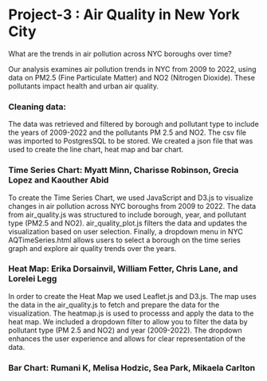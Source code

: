 #                                                                      Project-3 : Air Quality in New York City

What are the trends in air pollution across NYC boroughs over time?

Our analysis examines air pollution trends in NYC from 2009 to 2022, using data on PM2.5 
(Fine Particulate Matter) and NO2 (Nitrogen Dioxide). These pollutants impact health and urban 
air quality.

### Cleaning data:

The data was retrieved and filtered by borough and pollutant type to include the years of 2009-2022 and the pollutants PM 2.5 and NO2. The csv file was imported to PostgresSQL to be stored. We created a json file that was used to create the line chart, heat map and bar chart.

### Time Series Chart: Myatt Minn, Charisse Robinson, Grecia Lopez and Kaouther Abid
To create the Time Series Chart, we used JavaScript and D3.js to visualize changes in air pollution across NYC boroughs from 2009 to 2022. The data from air_quality.js was structured to include borough, year, and pollutant type (PM2.5 and NO2). air_quality_plot.js filters the data and updates the visualization based on user selection. Finally, a dropdown menu in NYC AQTimeSeries.html allows users to select a borough on the time series graph and explore air quality trends over the years.


### Heat Map: Erika Dorsainvil, William Fetter, Chris Lane, and Lorelei Legg

In order to create the Heat Map we used Leaflet.js and D3.js. The map uses the data in the air_quality.js to fetch and prepare the data for the visualization. The heatmap.js is used to processs and apply the data to the heat map. We included a dropdown filter to allow you to filter the data by pollutant type (PM 2.5 and NO2) and year (2009-2022). The dropdown enhances the user experience and allows for clear representation of the data.






### Bar Chart: Rumani K, Melisa Hodzic, Sea Park, Mikaela Carlton


